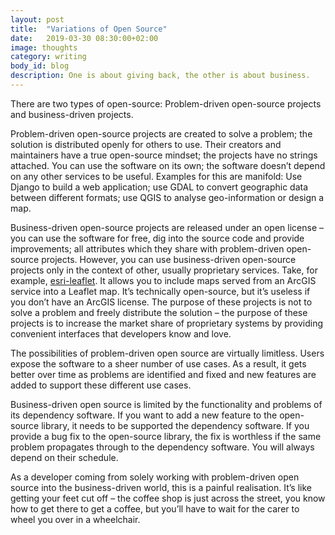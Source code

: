 ```yaml
---
layout: post
title:  "Variations of Open Source"
date:   2019-03-30 08:30:00+02:00
image: thoughts
category: writing
body_id: blog
description: One is about giving back, the other is about business.
---
```


There are two types of open-source: Problem-driven open-source projects and business-driven projects. 

Problem-driven open-source projects are created to solve a problem; the solution is distributed openly for others to use. Their creators and maintainers have a true open-source mindset; the projects have no strings attached. You can use the software on its own; the software doesn’t depend on any other services to be useful. Examples for this are manifold: Use Django to build a web application; use GDAL to convert geographic data between different formats; use QGIS to analyse geo-information or design a map. 

Business-driven open-source projects are released under an open license – you can use the software for free, dig into the source code and provide improvements; all attributes which they share with problem-driven open-source projects. However, you can use business-driven open-source projects only in the context of other, usually proprietary services. Take, for example, [esri-leaflet](https://github.com/Esri/esri-leaflet). It allows you to include maps served from an ArcGIS service into a Leaflet map. It’s technically open-source, but it’s useless if you don’t have an ArcGIS license. The purpose of these projects is not to solve a problem and freely distribute the solution – the purpose of these projects is to increase the market share of proprietary systems by providing convenient interfaces that developers know and love. 

The possibilities of problem-driven open source are virtually limitless. Users expose the software to a sheer number of use cases. As a result, it gets better over time as problems are identified and fixed and new features are added to support these different use cases.

Business-driven open source is limited by the functionality and problems of its dependency software. If you want to add a new feature to the open-source library, it needs to be supported the dependency software. If you provide a bug fix to the open-source library, the fix is worthless if the same problem propagates through to the dependency software. You will always depend on their schedule.

As a developer coming from solely working with problem-driven open source into the business-driven world, this is a painful realisation. It’s like getting your feet cut off – the coffee shop is just across the street, you know how to get there to get a coffee, but you’ll have to wait for the carer to wheel you over in a wheelchair. 
